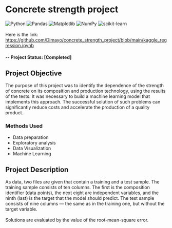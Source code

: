 # Concrete strength project
![Python](https://img.shields.io/badge/python-3670A0?style=for-the-badge&logo=python&logoColor=ffdd54)
![Pandas](https://img.shields.io/badge/pandas-%23150458.svg?style=for-the-badge&logo=pandas&logoColor=white)
![Matplotlib](https://img.shields.io/badge/Matplotlib-%23ffffff.svg?style=for-the-badge&logo=Matplotlib&logoColor=black)
![NumPy](https://img.shields.io/badge/numpy-%23013243.svg?style=for-the-badge&logo=numpy&logoColor=white)
![scikit-learn](https://img.shields.io/badge/scikit--learn-%23F7931E.svg?style=for-the-badge&logo=scikit-learn&logoColor=white)
<br><br>Here is the link: https://github.com/Dimayo/concrete_strength_project/blob/main/kaggle_regression.ipynb
#### -- Project Status: [Completed]

## Project Objective
The purpose of this project was to identify the dependence of the strength of concrete on its composition and production technology, using the results of the tests. It was necessary to build a machine learning model that implements this approach. The successful solution of such problems can significantly reduce costs and accelerate the production of a quality product.

### Methods Used
* Data preparation
* Exploratory analysis
* Data Visualization
* Machine Learning

## Project Description
As data, two files are given that contain a training and a test sample. The training sample consists of ten columns. The first is the composition identifier (data points), the next eight are independent variables, and the ninth (last) is the target that the model should predict. The test sample consists of nine columns — the same as in the training one, but without the target variable.<br><br>
Solutions are evaluated by the value of the root-mean-square error.
